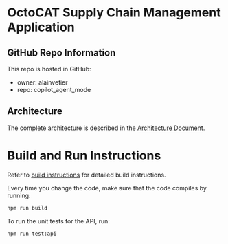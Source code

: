 # OctoCAT Supply Chain Management Application

## GitHub Repo Information

This repo is hosted in GitHub:
- owner: alainvetier
- repo: copilot_agent_mode

## Architecture

The complete architecture is described in the [Architecture Document](../docs/architecture.md).

# Build and Run Instructions

Refer to [build instructions](../docs/build.md) for detailed build instructions.

Every time you change the code, make sure that the code compiles by running:

```bash
npm run build
```

To run the unit tests for the API, run:

```bash
npm run test:api
```
